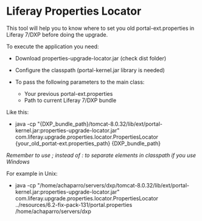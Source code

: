 # Liferay Properties Locator
This tool will help you to know where to set you old portal-ext.properties in Liferay 7/DXP before doing the upgrade.

To execute the application you need:
- Download properties-upgrade-locator.jar (check dist folder)
- Configure the classpath (portal-kernel.jar library is needed)

- To pass the following parameters to the main class:
    - Your previous portal-ext.properties
    - Path to current Liferay 7/DXP bundle

Like this:
- java -cp "{DXP_bundle_path}/tomcat-8.0.32/lib/ext/portal-kernel.jar:properties-upgrade-locator.jar" com.liferay.upgrade.properties.locator.PropertiesLocator {your_old_portat-ext.properties_path} {DXP_bundle_path}

*Remember to use ; instead of : to separate elements in classpath if you use Windows*

For example in Unix:
- java -cp "/home/achaparro/servers/dxp/tomcat-8.0.32/lib/ext/portal-kernel.jar:properties-upgrade-locator.jar" com.liferay.upgrade.properties.locator.PropertiesLocator ../resources/6.2-fix-pack-131/portal.properties /home/achaparro/servers/dxp